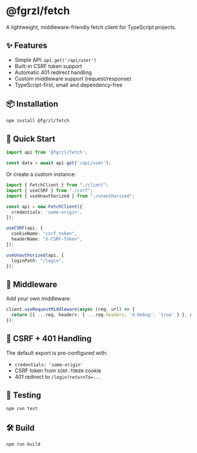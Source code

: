 # @fgrzl/fetch

A lightweight, middleware-friendly fetch client for TypeScript projects.

## ✨ Features

- Simple API: `api.get('/api/user')`
- Built-in CSRF token support
- Automatic 401 redirect handling
- Custom middleware support (request/response)
- TypeScript-first, small and dependency-free

## 📦 Installation

```bash
npm install @fgrzl/fetch
```

## 🚀 Quick Start

```ts
import api from '@fgrzl/fetch';

const data = await api.get('/api/user');
```

Or create a custom instance:

```ts
import { FetchClient } from "./client";
import { useCSRF } from "./csrf";
import { useUnauthorized } from "./unauthorized";

const api = new FetchClient({
  credentials: 'same-origin',
});

useCSRF(api, {
  cookieName: "csrf_token",
  headerName: "X-CSRF-Token",
});

useUnauthorized(api, {
  loginPath: "/login",
});
```

## 🧩 Middleware

Add your own middleware:

```ts
client.useRequestMiddleware(async (req, url) => {
  return [{ ...req, headers: { ...req.headers, 'X-Debug': 'true' } }, url];
});
```

## 🔐 CSRF + 401 Handling

The default export is pre-configured with:
- `credentials: 'same-origin'`
- CSRF token from `XSRF-TOKEN` cookie
- 401 redirect to `/login?returnTo=...`

## 🧪 Testing

```bash
npm run test
```

## 🛠 Build

```bash
npm run build
```
